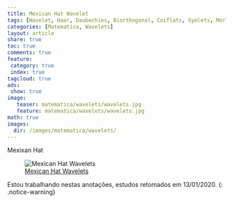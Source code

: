 ```yaml
---
title: Mexican Hat Wavelet
tags: [Wavelet, Haar, Daubechies, Biorthogonal, Coiflats, Symlets, Morlet, Mexican Hat, Meyer]
categories: [Matematica, Wavelets]
layout: article
share: true
toc: true
comments: true
feature:
 category: true
 index: true
tagcloud: true
ads: 
 show: true
image:
   teaser: matematica/wavelets/wavelets.jpg
   feature: matematica/wavelets/wavelets.jpg
math: true
images:
  dir: /images/matematica/wavelets/
---
```


Mexixan Hat

<!--more-->


<figure class="image">
  <img src="{{site.url}}/{{page.images.dir}}/ch01_intro5-Mexican Hat.gif" alt="Mexican Hat Wavelets" >
  <figcaption><a href="{{site.url}}/{%post_url 2020-01-14-mexican_hat-wavelets %}">Mexican Hat Wavelets</a></figcaption>
</figure>

Estou trabalhando nestas anotações, estudos retomados em 13/01/2020.
{: .notice-warning}
